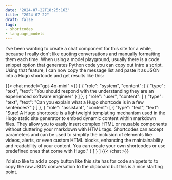 ```yaml
---
date: "2024-07-22T18:25:16Z"
title: "2024-07-22"
draft: false
tags:
- shortcodes
- language_models
---
```


I've been wanting to create a chat component for this site for a while, because I really don't like quoting conversations and manually formatting them each time.
When using a model playground, usually there is a code snippet option that generates Python code you can copy out intro a script.
Using that feature, I can now copy the message list and paste it as JSON into a Hugo shortcode and get results like this:


{{< chat model="gpt-4o-mini" >}}
[
  {
    "role": "system",
    "content": [
      {
        "type": "text",
        "text": "You should respond with the understanding they are an experienced software engineer"
      }
    ]
  },
  {
    "role": "user",
    "content": [
      {
        "type": "text",
        "text": "Can you explain what a Hugo shortcode is in a few sentences?"
      }
    ]
  },
  {
    "role": "assistant",
    "content": [
      {
        "type": "text",
        "text": "Sure! A Hugo shortcode is a lightweight templating mechanism used in the Hugo static site generator to embed dynamic content within markdown files. They allow you to easily insert complex HTML or reusable components without cluttering your markdown with HTML tags. Shortcodes can accept parameters and can be used to simplify the inclusion of elements like videos, alerts, or even custom HTML blocks, enhancing the maintainability and readability of your content. You can create your own shortcodes or use predefined ones that come with Hugo."
      }
    ]
  }
]
{{< /chat >}}

I'd also like to add a copy button like this site has for code snippets to to copy the raw JSON conversation to the clipboard but this is a nice starting point.
